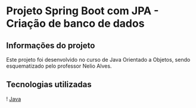 # Projeto Spring Boot com JPA - Criação de banco de dados

## Informações do projeto

Este projeto foi desenvolvido no curso de Java Orientado a Objetos, sendo esquematizado pelo professor Nelio Alves.

## Tecnologias utilizadas

! [Java](https://user-images.githubusercontent.com/106199302/208198840-db1aeed0-582f-4cf6-ba8f-2078ccdce8b4.png)
